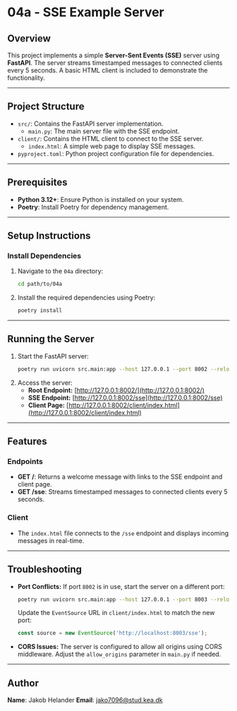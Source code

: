 # 04a - SSE Example Server

## Overview
This project implements a simple **Server-Sent Events (SSE)** server using **FastAPI**. The server streams timestamped messages to connected clients every 5 seconds. A basic HTML client is included to demonstrate the functionality.

---

## Project Structure
- `src/`: Contains the FastAPI server implementation.
    - `main.py`: The main server file with the SSE endpoint.
- `client/`: Contains the HTML client to connect to the SSE server.
    - `index.html`: A simple web page to display SSE messages.
- `pyproject.toml`: Python project configuration file for dependencies.

---

## Prerequisites
- **Python 3.12+**: Ensure Python is installed on your system.
- **Poetry**: Install Poetry for dependency management.

---

## Setup Instructions

### Install Dependencies
1. Navigate to the `04a` directory:
    ```bash
    cd path/to/04a
    ```
2. Install the required dependencies using Poetry:
    ```bash
    poetry install
    ```

---

## Running the Server
1. Start the FastAPI server:
    ```bash
    poetry run uvicorn src.main:app --host 127.0.0.1 --port 8002 --reload
    ```
2. Access the server:
    - **Root Endpoint:** [http://127.0.0.1:8002/](http://127.0.0.1:8002/)
    - **SSE Endpoint:** [http://127.0.0.1:8002/sse](http://127.0.0.1:8002/sse)
    - **Client Page:** [http://127.0.0.1:8002/client/index.html](http://127.0.0.1:8002/client/index.html)

---

## Features

### Endpoints
- **GET /**: Returns a welcome message with links to the SSE endpoint and client page.
- **GET /sse**: Streams timestamped messages to connected clients every 5 seconds.

### Client
- The `index.html` file connects to the `/sse` endpoint and displays incoming messages in real-time.

---

## Troubleshooting
- **Port Conflicts:** If port `8002` is in use, start the server on a different port:
    ```bash
    poetry run uvicorn src.main:app --host 127.0.0.1 --port 8003 --reload
    ```
    Update the `EventSource` URL in `client/index.html` to match the new port:
    ```javascript
    const source = new EventSource('http://localhost:8003/sse');
    ```

- **CORS Issues:** The server is configured to allow all origins using CORS middleware. Adjust the `allow_origins` parameter in `main.py` if needed.

---

## Author
**Name**: Jakob Helander
**Email**: jako7096@stud.kea.dk
